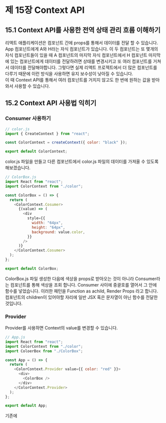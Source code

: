 # 제 15장 Context API

## 15.1 Context API를 사용한 전역 상태 관리 흐름 이해하기

리액트 애플리케이션은 컴포넌트 간에 props를 통해서 데이터를 전달 할 수 있습니다.  
App 컴포넌트에게 A와 H라는 자식 컴포넌트가 있습니다. 이 두 컴포넌트는 또 몇개의 자식 컴포넌트들이 있을 때 A 컴포넌트의 마지막 자식 컴포넌트에서 H 컴포넌트 마지막에 있는 컴포넌트에게 데이터를 전달하려면 상태를 변경시키고 또 여러 컴포넌트를 거쳐서 데이터를 전달해야합니다. 그렇다면 실제 리액트 프로젝트에서 더 많은 컴포넌트를 다루기 때문에 이런 방식을 사용하면 유지 보수성이 낮아질 수 있습니다.  
이 때 Context API를 통해서 여러 컴포넌트를 거치지 않고도 한 번에 원하는 값을 받아와서 사용할 수 있습니다.

## 15.2 Context API 사용법 익히기

### Consumer 사용하기

```js
// color.js
import { CreateContext } from "react";

const ColorContext = createContext({ color: "black" });

export default ColorContext;
```

color.js 파일을 만들고 다른 컴포넌트에서 color.js 파일의 데이터를 가져올 수 있도록 해보겠습니다.

```js
// ColorBox.js
import React from "react";
import ColorContext from "./color";

const ColorBox = () => {
  return (
    <ColorContext.Cosumer>
      {(value) => (
        <div
          style={{
            width: "64px",
            height: "64px",
            background: value.color,
          }}
        />
      )}
    </ColorContext.Cosumer>
  );
};

export default ColorBox;
```

ColorBox.js 파일 생성한 다음에 색상을 props로 받아오는 것이 아니라 Consumer라는 컴포넌트를 통해 색상을 조회 합니다. Consumer 사이에 중괄호를 열어서 그 안에 함수를 넣었습니다. 이러한 패턴을 Function as achild, Render Props 라고 합니다. 컴포넌트의 children이 있어야할 자리에 일반 JSX 혹은 문자열이 아닌 함수를 전달한 것입니다.

### Provider

Provider를 사용하면 Context의 value를 변경할 수 있습니다.

```js
// App.js
import React from "react";
import ColorContext from "./color";
import ColoerBox from "./ColorBox";

const App = () => {
  return (
    <ColorContext.Provider value={{ color: "red" }}>
      <div>
        <ColorBox />
      </div>
    </ColorContext.Provider>
  );
};

export default App;
```

기존에
